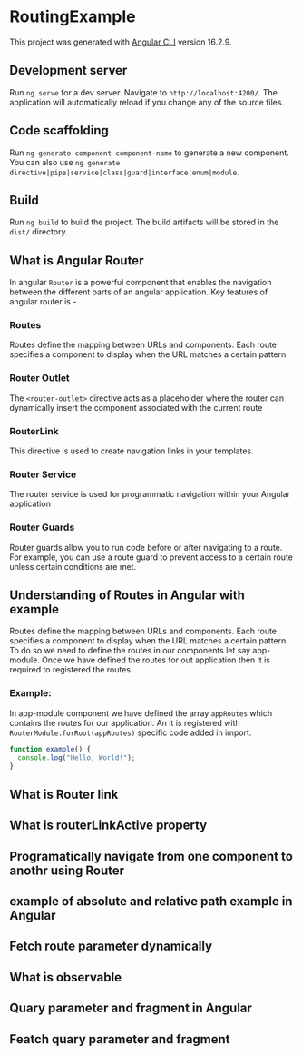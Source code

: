 # RoutingExample

This project was generated with [Angular CLI](https://github.com/angular/angular-cli) version 16.2.9.

## Development server

Run `ng serve` for a dev server. Navigate to `http://localhost:4200/`. The application will automatically reload if you change any of the source files.

## Code scaffolding

Run `ng generate component component-name` to generate a new component. You can also use `ng generate directive|pipe|service|class|guard|interface|enum|module`.

## Build

Run `ng build` to build the project. The build artifacts will be stored in the `dist/` directory.

## What is Angular Router
In angular `Router` is a powerful component that enables the navigation between the different parts of an angular application. Key features of angular router is - 
### Routes
Routes define the mapping between URLs and components. Each route specifies a component to display when the URL matches a certain pattern
### Router Outlet
The `<router-outlet>` directive acts as a placeholder where the router can dynamically insert the component associated with the current route
### RouterLink
This directive is used to create navigation links in your templates.
### Router Service
The router service is used for programmatic navigation within your Angular application
### Router Guards
Router guards allow you to run code before or after navigating to a route. For example, you can use a route guard to prevent access to a certain route unless certain conditions are met.

## Understanding of Routes in Angular with example
Routes define the mapping between URLs and components. Each route specifies a component to display when the URL matches a certain pattern. To do so we need to define the routes in our components let say app-module. Once we have defined the routes for out application then it is required to registered the routes.
### Example:
In app-module component we have defined the array `appRoutes` which contains the routes for our application. An it is registered with `RouterModule.forRoot(appRoutes)` specific code added in import.

```javascript
function example() {
  console.log("Hello, World!");
}
```

## What is Router link

## What is routerLinkActive property

## Programatically navigate from one component to anothr using Router

## example of absolute and relative path example in Angular

## Fetch route parameter dynamically

## What is observable

## Quary parameter and fragment in Angular

## Featch quary parameter and fragment
